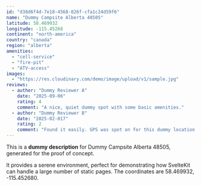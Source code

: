 ```yaml
---
id: "d38d6f4d-7e18-4568-826f-cfa1c24d59f6"
name: "Dummy Campsite Alberta 48505"
latitude: 58.469932
longitude: -115.45268
continent: "north-america"
country: "canada"
region: "alberta"
amenities:
  - "cell-service"
  - "fire-pit"
  - "ATV-access"
images:
  - "https://res.cloudinary.com/demo/image/upload/v1/sample.jpg"
reviews:
  - author: "Dummy Reviewer A"
    date: "2025-09-06"
    rating: 4
    comment: "A nice, quiet dummy spot with some basic amenities."
  - author: "Dummy Reviewer B"
    date: "2025-02-017"
    rating: 2
    comment: "Found it easily. GPS was spot on for this dummy location."
---
```


This is a **dummy description** for Dummy Campsite Alberta 48505, generated for the proof of concept.

It provides a serene environment, perfect for demonstrating how SvelteKit can handle a large number of static pages. The coordinates are 58.469932, -115.452680.
